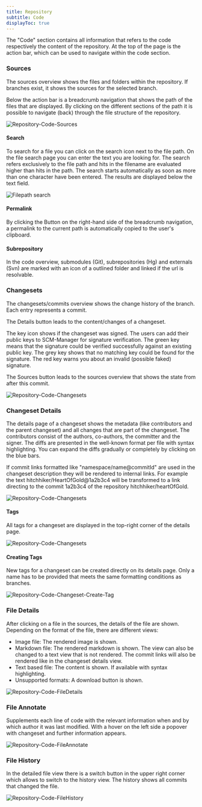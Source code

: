 ```yaml
---
title: Repository
subtitle: Code
displayToc: true
---
```

The "Code" section contains all information that refers to the code respectively the content of the repository. At the top of the page is the action bar, which can be used to navigate within the code section.

### Sources
The sources overview shows the files and folders within the repository. If branches exist, it shows the sources for the selected branch.

Below the action bar is a breadcrumb navigation that shows the path of the files that are displayed. By clicking on the different sections of the path it is possible to navigate (back) through the file structure of the repository.

![Repository-Code-Sources](assets/repository-code-sourcesView.png)

#### Search

To search for a file you can click on the search icon next to the file path.
On the file search page you can enter the text you are looking for.
The search refers exclusively to the file path and
hits in the filename are evaluated higher than hits in the path.
The search starts automatically as soon as more than one character have been entered.
The results are displayed below the text field.

![Filepath search](assets/repository-code-filepathsearch.png)

#### Permalink

By clicking the Button on the right-hand side of the breadcrumb navigation, a permalink to the current path is
automatically copied to the user's clipboard.

#### Subrepository

In the code overview, submodules (Git), subrepositories (Hg) and externals (Svn) are marked with an icon of a outlined folder and linked if the url is resolvable.

### Changesets
The changesets/commits overview shows the change history of the branch. Each entry represents a commit. 

The Details button leads to the content/changes of a changeset.

The key icon shows if the changeset was signed. The users can add their public keys to SCM-Manager for signature verification. The green key means that the signature could be verified successfully against an existing public key. The grey key shows that no matching key could be found for the signature. The red key warns you about an invalid (possible faked) signature.

The Sources button leads to the sources overview that shows the state from after this commit.

![Repository-Code-Changesets](assets/repository-code-changesetsView.png)

### Changeset Details
The details page of a changeset shows the metadata (like contributors and the parent changeset) and all changes that are part of the changeset. 
The contributors consist of the authors, co-authors, the committer and the signer. 
The diffs are presented in the well-known format per file with syntax highlighting. 
You can expand the diffs gradually or completely by clicking on the blue bars.

If commit links formatted like "namespace/name@commitId" are used in the changeset description they will be rendered to internal links.
For example the text hitchhiker/HeartOfGold@1a2b3c4 will be transformed to a link directing to the commit 1a2b3c4 of the repository hitchhiker/heartOfGold.

![Repository-Code-Changesets](assets/repository-code-changesetDetails.png)

#### Tags

All tags for a changeset are displayed in the top-right corner of the details page.

![Repository-Code-Changesets](assets/repository-code-changeset-with-tag.png)

#### Creating Tags
New tags for a changeset can be created directly on its details page.
Only a name has to be provided that meets the same formatting conditions as branches.

![Repository-Code-Changeset-Create-Tag](assets/repository-code-changeset-create-tag.png)

### File Details
After clicking on a file in the sources, the details of the file are shown. Depending on the format of the file, there are different views:

- Image file: The rendered image is shown.
- Markdown file: The rendered markdown is shown. The view can also be changed to a text view that is not rendered. The commit links will also be rendered like in the changeset details view.
- Text based file: The content is shown. If available with syntax highlighting.
- Unsupported formats: A download button is shown.

![Repository-Code-FileDetails](assets/repository-code-fileViewer.png)

### File Annotate
Supplements each line of code with the relevant information when and by which author it was last modified. With a hover on the left side a popover with changeset and further information appears.

![Repository-Code-FileAnnotate](assets/repository-code-fileAnnotate.png)

### File History
In the detailed file view there is a switch button in the upper right corner which allows to switch to the history view. The history shows all commits that changed the file.

![Repository-Code-FileHistory](assets/repository-code-fileHistory.png)
